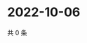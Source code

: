 # 2022-10-06

共 0 条

<!-- BEGIN WEIBO -->
<!-- 最后更新时间 Thu Oct 06 2022 21:42:18 GMT+0800 (China Standard Time) -->

<!-- END WEIBO -->
